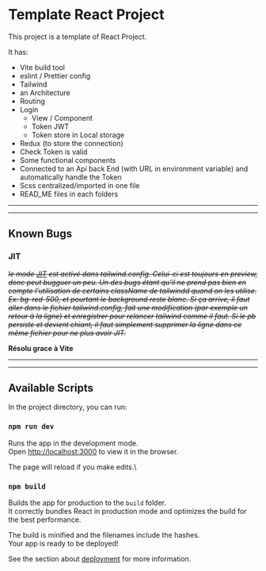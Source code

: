 # Template React Project

This project is a template of React Project.

It has:

- Vite build tool
- eslint / Prettier config
- Tailwind
- an Architecture
- Routing
- Login
  - View / Component
  - Token JWT
  - Token store in Local storage
- Redux (to store the connection)
- Check Token is valid
- Some functional components
- Connected to an Api back End (with URL in environment variable) and automatically handle the Token
- Scss centralized/imported in one file
- READ_ME files in each folders


---
---

## Known Bugs

### JIT


~~*le mode [JIT](https://tailwindcss.com/docs/just-in-time-mode) est activé dans tailwind.config.
Celui-ci est toujours en preview, donc peut bugguer un peu. Un des bugs étant qu'il ne prend pas bien en compte l'utilisation de certains className de tailwindd quand on les utilise.
Ex: bg-red-500, et pourtant le background reste blanc.
Si ça arrive, il faut aller dans le fichier tailwind.config, fait une modification (par exemple un retour à la ligne) et enregistrer pour relancer tailwind comme il faut.
Si le pb persiste et devient chiant, il faut simplement supprimer la ligne dans ce même fichier pour ne plus avoir JIT.*~~

**Résolu grace à Vite**


---
---

## Available Scripts

In the project directory, you can run:

### `npm run dev`

Runs the app in the development mode.\
Open [http://localhost:3000](http://localhost:3000) to view it in the browser.

The page will reload if you make edits.\

### `npm build`

Builds the app for production to the `build` folder.\
It correctly bundles React in production mode and optimizes the build for the best performance.

The build is minified and the filenames include the hashes.\
Your app is ready to be deployed!

See the section about [deployment](https://facebook.github.io/create-react-app/docs/deployment) for more information.

